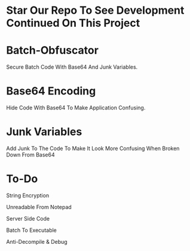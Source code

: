 # Star Our Repo To See Development Continued On This Project
# Batch-Obfuscator
Secure Batch Code With Base64 And Junk Variables.

# Base64 Encoding
Hide Code With Base64 To Make Application Confusing.

# Junk Variables
Add Junk To The Code To Make It Look More Confusing When Broken Down From Base64

# To-Do
<p>String Encryption</p>
<p>Unreadable From Notepad</p>
<p>Server Side Code</p>
<p>Batch To Executable</p>
<p>Anti-Decompile & Debug</p>

